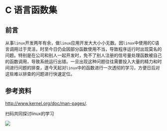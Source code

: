 # C 语言函数集
## 前言

  从事`linux`开发两年有余，做`linux`应用开发大大小小无数。因`linux`中使用的C语言调用过于灵活，时至今日仍会因部分函数使用不当，导致程序运行时出现莫名的问题。特别是在公司和别人一起开发时，免不了别人注册的信号量处理函数被自己的函数调用，导致系统运行出错。一旦出现这种问题往往需要投入大量的精力和时间进行问题的排查，遂今天起对`linux`中的函数进行一次透彻的学习，方便日后对这些难以排查的问题进行快速定位。







## 参考资料

[linux man page]: http://www.kernel.org/doc/man-pages/.

 http://www.kernel.org/doc/man-pages/.
 
 
 扫码共同探讨linux的学习
 
![](./../picture/weixin.png)
